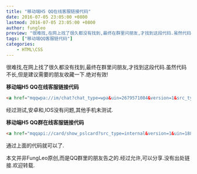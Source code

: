 ```yaml
---
title: "移动端H5 QQ在线客服链接代码"
date: 2016-07-05 23:05:00 +0800
lastmod: 2016-07-05 23:05:00 +0800
author: fungleo
preview: "很难找,在网上找了很久都没有找到,最终在群里问朋友,才找到这段代码.虽然代码不长,但是建议需要的朋友收藏一下.绝对有效!移动端H5QQ在线客服链接代码<ahref='mqqwpa://im/chat?chat_type=wpa&uin=2679571084&version=1&src_type=web&web_src=bjhuli.com'>报名咨询</a>经过测试,安卓没有问题,IOS能到QQ"
tags: ["移动端QQ客服链代码"]
categories:
    - HTML\CSS
---
```


很难找,在网上找了很久都没有找到,最终在群里问朋友,才找到这段代码.虽然代码不长,但是建议需要的朋友收藏一下.绝对有效!

**移动端H5 QQ在线客服链接代码**
```HTML
<a href="mqqwpa://im/chat?chat_type=wpa&uin=2679571084&version=1&src_type=web&web_src=bjhuli.com">报名咨询</a>
```
经过测试,安卓和,IOS没有问题,其他手机未测试.

**移动端H5 QQ群在线客服链接代码**

```html
<a href="mqqapi://card/show_pslcard?src_type=internal&version=1&uin=18863883&card_type=group&source=external">QQ群</a>
```

通过上面的代码就可以了.

本文并非FungLeo原创,而是QQ群里的朋友告之的.经过允许,可以分享.没有出处链接.欢迎转载.